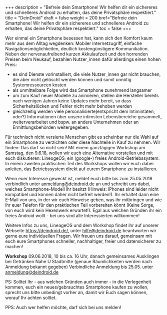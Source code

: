 +++
description = "Befreie dein Smartphone! Wir helfen dir ein sichereres und schnelleres Android zu erhalten, das deine Privatsphäre respektiert."
title = "DeinDroid"
draft = false
weight = 200
bref="Befreie dein Smartphone! Wir helfen dir ein sichereres und schnelleres Android zu erhalten, das deine Privatsphäre respektiert."
toc = false
+++

Wer einmal ein Smartphone besessen hat, kann sich den Komfort kaum mehr aus dem Alltag wegdenken: Mobiler Internetzugriff, einfache Navigationsmöglichkeiten, deutlich kostengünstigere Kommunikation. Neben der nervenaufreibend kurzen Akkulaufzeit und den horrenden Preisen beim Neukauf, bezahlen Nutzer_innen dafür allerdings einen hohen Preis:
    
* es sind Dienste vorinstalliert, die viele Nutzer_innen gar nicht brauchen, die aber nicht gelöscht werden können und somit unnötig Systemressourcen kosten
* als unmittelbare Folge wird das Smartphone zunehmend langsamer
* um zum Kauf neuer Modelle zu animieren, stellen die Hersteller bereits nach wenigen Jahren keine Updates mehr bereit, so dass Sicherheitslücken und Fehler nicht mehr behoben werden
* gleichzeitig werden viele personalisierte(entspricht dem Intimintäten, oder?) Informationen über unsere intimsten Lebensbereiche gesammelt, weiterverarbeitet und bspw. an andere Unternehmen oder an Ermittlungsbehörden weitergegeben.

Für technisch nicht versierte Menschen gibt es scheinbar nur die Wahl auf ein Smartphone zu verzichten oder diese Nachteile in Kauf zu nehmen. Wir finden: Das darf so nicht sein! Mit einem ganztägigen Workshop am Samstag, den 9.6.18, wollen wir euch eine Alternative vorstellen und mit euch diskutieren: LineogeOS, ein (google-) freies Android-Betriebssystem. In einem zweiten praktischen Teil des Workshops wollen wir euch dabei anleiten, das Betriebssystem direkt auf eurem Smartphone zu installieren.

Wenn euer Interesse geweckt ist, meldet euch bitte bis zum 25.05.2018 verbindlich unter anmeldung@deindroid.de an und schreibt uns dabei, welches Smartphone-Modell ihr besitzt (Hinweis: iPhones sind leider nicht kompatibel und können daher nicht befreit werden!). Ihr erhaltet dann eine E-Mail von uns, in der wir euch Hinweise geben, was ihr mitbringen und wie ihr euer Telefon für den praktischen Teil vorbereiten könnt (Keine Sorge, von euch wird kein Hexenwerk erwartet!). Egal aus welchen Gründen ihr ein freies Android wollt - bei uns sind alle Interessierten willkommen!

Weitere Infos zu uns, LineageOS und dem Workshop findet ihr auf unserer Webseite https://deindroid.de/, unter hilfe@deindroid.de beantworten wir gerne eure individuellen Fragen.
Wir freuen uns darauf, gemeinsam mit euch eure Smartphones schneller, nachhaltiger, freier und datensicherer zu machen!

**Workshop**
09.06.2018, 10 bis ca. 16 Uhr, danach gemeinsames Ausklingen bei Getränken
Nahe U Stadtmitte (genaue Räumlichkeiten werden nach Anmeldung bekannt gegeben) 
Verbindliche Anmeldung bis 25.05. unter anmeldung@deindroid.de

PS: Solltet Ihr - aus welchen Gründen auch immer - in die Verlegenheit kommen, euch ein neues/gebrauchtes Smartphone kaufen zu wollen, sprecht uns bitte unbedingt vorher an, damit wir Euch sagen können, worauf Ihr achten solltet.

PPS: Auch wer helfen möchte, darf sich bei uns melden!
